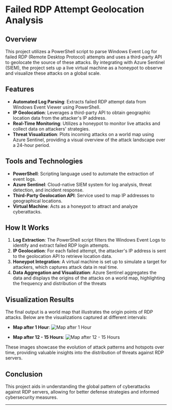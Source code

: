 # Failed RDP Attempt Geolocation Analysis

## Overview
This project utilizes a PowerShell script to parse Windows Event Log for failed RDP (Remote Desktop Protocol) attempts and uses a third-party API to geolocate the source of these attacks. By integrating with Azure Sentinel (SIEM), the project sets up a live virtual machine as a honeypot to observe and visualize these attacks on a global scale.

## Features

- **Automated Log Parsing**: Extracts failed RDP attempt data from Windows Event Viewer using PowerShell.
- **IP Geolocation**: Leverages a third-party API to obtain geographic location data from the attacker's IP address.
- **Real-Time Monitoring**: Utilizes a honeypot to monitor live attacks and collect data on attackers' strategies.
- **Threat Visualization**: Plots incoming attacks on a world map using Azure Sentinel, providing a visual overview of the attack landscape over a 24-hour period.

## Tools and Technologies

- **PowerShell**: Scripting language used to automate the extraction of event logs.
- **Azure Sentinel**: Cloud-native SIEM system for log analysis, threat detection, and incident response.
- **Third-Party Geolocation API**: Service used to map IP addresses to geographical locations.
- **Virtual Machine**: Acts as a honeypot to attract and analyze cyberattacks.

## How It Works

1. **Log Extraction**: The PowerShell script filters the Windows Event Logs to identify and extract failed RDP login attempts.
2. **IP Geolocation**: For each failed attempt, the attacker's IP address is sent to the geolocation API to retrieve location data.
3. **Honeypot Integration**: A virtual machine is set up to simulate a target for attackers, which captures attack data in real time.
4. **Data Aggregation and Visualization**: Azure Sentinel aggregates the data and displays the origins of the attacks on a world map, highlighting the frequency and distribution of the threats

## Visualization Results

The final output is a world map that illustrates the origin points of RDP attacks. Below are the visualizations captured at different intervals:

- **Map after 1 Hour**:
  ![Map after 1 Hour](https://i.imgur.com/74Y6JNN.png)

- **Map after 12 - 15 Hours**:
  ![Map after 12 - 15 Hours](https://i.imgur.com/duJNJdc.png)

These images showcase the evolution of attack patterns and hotspots over time, providing valuable insights into the distribution of threats against RDP servers.



## Conclusion

This project aids in understanding the global pattern of cyberattacks against RDP servers, allowing for better defense strategies and informed cybersecurity measures.

---
